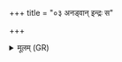 +++
title = "०३ अनड्वान् इन्द्रः स"

+++
<details><summary>मूलम् (GR)</summary>

अनड्वान् इन्द्रः स पशुभ्यो वि चष्टे  
त्रयां छक्रोप मिमीते अध्वनः ।  
स भूतं भविष्यद् भुवनं दुहानः  
सर्वा देवानां बिभ्रच् चरति व्रतानि ॥
</details>
